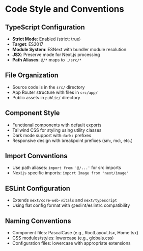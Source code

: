 # Code Style and Conventions

## TypeScript Configuration
- **Strict Mode**: Enabled (strict: true)
- **Target**: ES2017
- **Module System**: ESNext with bundler module resolution
- **JSX**: Preserve mode for Next.js processing
- **Path Aliases**: `@/*` maps to `./src/*`

## File Organization
- Source code is in the `src/` directory
- App Router structure with files in `src/app/`
- Public assets in `public/` directory

## Component Style
- Functional components with default exports
- Tailwind CSS for styling using utility classes
- Dark mode support with `dark:` prefixes
- Responsive design with breakpoint prefixes (sm:, md:, etc.)

## Import Conventions
- Use path aliases: `import from '@/...'` for src imports
- Next.js specific imports: `import Image from "next/image"`

## ESLint Configuration
- Extends `next/core-web-vitals` and `next/typescript`
- Using flat config format with @eslint/eslintrc compatibility

## Naming Conventions
- Component files: PascalCase (e.g., RootLayout.tsx, Home.tsx)
- CSS modules/styles: lowercase (e.g., globals.css)
- Configuration files: lowercase with appropriate extensions